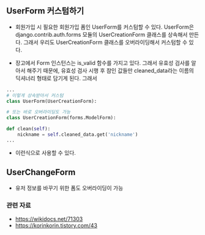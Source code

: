 ## UserForm 커스텀하기
- 회원가입 시 필요한 회원가입 폼인 UserForm를 커스텀할 수 있다. UserForm은 django.contrib.auth.forms 모듈의 UserCreationForm 클래스를 상속해서 만든다. 그래서 우리도 UserCreationForm 클래스를
오버라이딩해서 커스텀할 수 있다. 

- 장고에서 Form 인스턴스는 is_valid 함수를 가지고 있다. 그래서 유효성 검사를 알아서 해주기 때문에, 유효성 검사 시행 후 참인 값들만 cleaned_data라는 이름의 딕셔너리 형태로 담기게 된다. 그래서 
```python
...
# 이렇게 상속받아서 커스텀
class UserForm(UserCreationForm): 

# 또는 바로 오버라이딩도 가능
class UserCreationForm(forms.ModelForm):

def clean(self):
    nickname = self.cleaned_data.get('nickname')
...
```
- 이런식으로 사용할 수 있다.


## UserChangeForm
- 유저 정보를 바꾸기 위한 폼도 오버라이딩이 가능



### 관련 자료
- https://wikidocs.net/71303
- https://korinkorin.tistory.com/43

